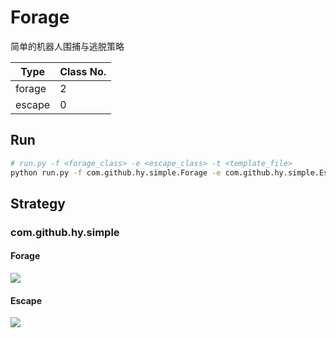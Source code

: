 # Forage

简单的机器人围捕与逃脱策略

|Type|Class No.|
|----|---------|
|forage|2      |
|escape|0      |

## Run

```bash
# run.py -f <forage_class> -e <escape_class> -t <template_file>
python run.py -f com.github.hy.simple.Forage -e com.github.hy.simple.Escape -t forage_without_obstacles.dsc.template
```

## Strategy

### com.github.hy.simple

#### Forage

<!-- ```latex {cmd=true}
\documentclass[UTF8]{standalone}
\usepackage[margin=1in]{geometry}
\usepackage{fancyhdr,hyperref,xcolor,amsmath,float,graphicx,cancel}
\usepackage{tikz}
\usetikzlibrary{positioning}
\usetikzlibrary{automata}
\usetikzlibrary{arrows.meta}
\begin{document}
\begin{tikzpicture}
[every initial by arrow/.style={double distance = 3,-Implies}]
\node[state,initial,initial text=]  (Wander)  {Wander};
\node[state]  (Acquire) [below=3 of Wander] {Acquire};

\node[rectangle,draw]  (Avoid-Obstacles0) [above= of Wander,text width=3cm] {Avoid Obstacles};
\node[rectangle,draw]  (Noise0) [left= of Avoid-Obstacles0,text width=3cm] {Random Move};
\node[rectangle,draw]  (Swirl-Obstacles-Noise0) [right= of Avoid-Obstacles0,text width=3cm] {Swirl Obstacles};

\node[rectangle,draw]  (Avoid-Obstacles1) [below left= of Acquire,text width=3cm] {Avoid Obstacles};
\node[rectangle,draw]  (MS-MOVE-TO-Target0) [below right= of Acquire,text width=3cm] {Move To Target0};

\path [->] (Wander) edge [bend left] node[left, above] {Target0 Visible} (Acquire)
(Acquire) edge [bend left] node[right, below] {Not Target0 Visible} (Wander);

\path [-] (Wander) edge (Avoid-Obstacles0)
edge (Noise0)
edge (Swirl-Obstacles-Noise0);

\path [-] (Acquire) edge (Avoid-Obstacles1)
edge (MS-MOVE-TO-Target0);

\end{tikzpicture}
\end{document}
``` -->

![](./assets/readme/forage_simple_state.jpg)

#### Escape

<!-- ```latex {cmd=true}
\documentclass[UTF8]{standalone}
\usepackage[margin=1in]{geometry}
\usepackage{fancyhdr,hyperref,xcolor,amsmath,float,graphicx,cancel}
\usepackage{tikz}
\usetikzlibrary{positioning}
\usetikzlibrary{automata}
\usetikzlibrary{arrows.meta}
\begin{document}
\begin{tikzpicture}
[every initial by arrow/.style={double distance = 3,-Implies}]
\node[state,initial,initial text=]  (Wander)  {Wander};

\node[rectangle,draw]  (Avoid-Obstacles0) [above= of Wander,text width=3cm] {Avoid Obstacles};
\node[rectangle,draw]  (Noise0) [left= of Avoid-Obstacles0,text width=3cm] {Random Move};
\node[rectangle,draw]  (Swirl-Obstacles-Noise0) [right= of Avoid-Obstacles0,text width=3cm] {Swirl Obstacles};

\path [->] (Wander) edge [out=330,in=300,looseness=8] (Wander);

\path [-] (Wander) edge (Avoid-Obstacles0)
edge (Noise0)
edge (Swirl-Obstacles-Noise0);

\end{tikzpicture}
\end{document}
``` -->

![](./assets/readme/escape_simple_state.jpg)
